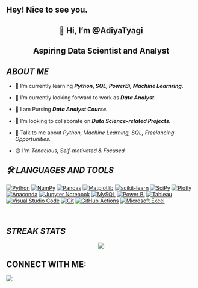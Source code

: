## Hey! Nice to see you.

<h2 align="center">👋 Hi, I’m @AdiyaTyagi</h2>
<h2 align="center"> Aspiring Data Scientist and Analyst </h2>

## _ABOUT ME_

- 🌱 I’m currently learning **_Python, SQL, PowerBi, Machine Learnring._** 

- 🔭 I’m currently looking forward to work as **_Data Analyst._** 

- 🏫 I am Pursing **_Data Analyst Course._**

- 💞️ I’m looking to collaborate on **_Data Science-related Projects._** 

- 💬 Talk to me about _Python, Machine Learning, SQL, Freelancing Opportunities._

- 😄 I'm _Tenacious, Self-motivated & Focused_

## _🛠️ LANGUAGES AND TOOLS_

[![Python](https://img.shields.io/badge/python-3670A0?style=flat&logo=python&logoColor=ffdd54)](https://www.python.org/) 
[![NumPy](https://img.shields.io/badge/numpy-%23013243.svg?style=flat&logo=numpy&logoColor=white)](https://numpy.org/) 
[![Pandas](https://img.shields.io/badge/pandas-%23150458.svg?style=flat&logo=pandas&logoColor=white)](https://pandas.pydata.org/)
[![Matplotlib](https://img.shields.io/badge/Matplotlib-%23ffffff.svg?style=flat&logo=Matplotlib&logoColor=black)](https://matplotlib.org/)
[![scikit-learn](https://img.shields.io/badge/scikit--learn-%23F7931E.svg?style=flat&logo=scikit-learn&logoColor=white)](https://scikit-learn.org/)
[![SciPy](https://img.shields.io/badge/SciPy-%230C55A5.svg?style=flat&logo=scipy&logoColor=%white)](https://scipy.org/)
[![Plotly](https://img.shields.io/badge/Plotly-%233F4F75.svg?style=flat&logo=plotly&logoColor=white)](https://plotly.com/)
[![Anaconda](https://img.shields.io/badge/Anaconda-%2344A833.svg?style=flat&logo=anaconda&logoColor=white)](https://www.anaconda.com/) 
[![Jupyter Notebook](https://img.shields.io/badge/Jupyter-F37626.svg?&style=flat&logo=Jupyter&logoColor=white)](https://jupyter.org/)
[![MySQL](https://img.shields.io/badge/mysql-%2300f.svg?style=flat&logo=mysql&logoColor=white)](https://www.mysql.com/)
[![Power Bi](https://img.shields.io/badge/power_bi-F2C811?style=flat&logo=powerbi&logoColor=black)](https://powerbi.microsoft.com/)
[![Tableau](https://img.shields.io/badge/Tableau-E97627?style=flat&logo=Tableau&logoColor=white)](https://www.tableau.com/)
[![Visual Studio Code](https://img.shields.io/badge/Visual%20Studio%20Code-0078d7.svg?style=flat&logo=visual-studio-code&logoColor=white)](https://code.visualstudio.com/)
[![Git](https://img.shields.io/badge/git-%23F05033.svg?style=flat&logo=git&logoColor=white)](https://git-scm.com/)
[![GitHub Actions](https://img.shields.io/badge/github%20actions-%232671E5.svg?style=flat&logo=githubactions&logoColor=white)](https://github.com/features/actions)
[![Microsoft Excel](https://img.shields.io/badge/Microsoft_Excel-217346?style=flat&logo=microsoft-excel&logoColor=white)](https://www.microsoft.com/en/microsoft-365/excel)

<br/>

## _STREAK STATS_
<p align='center'>
    <img src='https://streak-stats.demolab.com?user=AdiyaTyagi&theme=dark&hide_border=true'>
</p>

## **CONNECT WITH ME**:
<p align="left">
<a href = "https://www.linkedin.com/in/adiyatyagi/"><img src="https://img.shields.io/badge/LinkedIn-0077B5?style=for-the-badge&logo=linkedin&logoColor=white"/></a>
<br>
</a>

